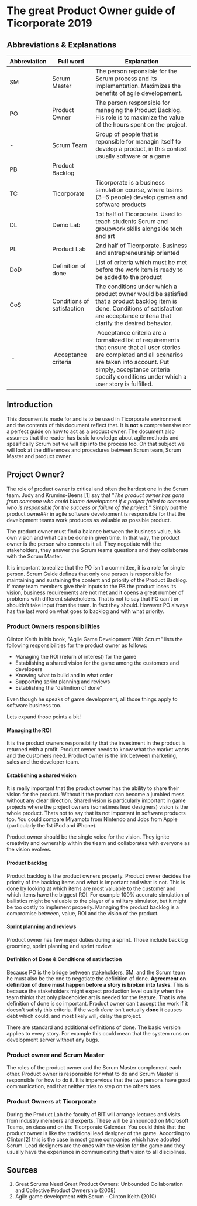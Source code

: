 # The great Product Owner guide of Ticorporate 2019

## Abbreviations & Explanations

| Abbreviation | Full word                  | Explanation                                                                                                                                                                              |
| ------------ | -------------------------- | ---------------------------------------------------------------------------------------------------------------------------------------------------------------------------------------- |
| SM           | Scrum Master               | The person reponsible for the Scrum process and its implementation. Maximizes the benefits of agile developement.                                                                        |
| PO           | Product Owner              | The person responsible for managing the Product Backlog. His role is to maximize the value of the hours spent on the project.                                                            |
| -            | Scrum Team                 | Group of people that is reponsible for managin itself to develop a product, in this context usually software or a game                                                                   |
| PB           | Product Backlog            |                                                                                                                                                                              |
| TC           | Ticorporate                | Ticorporate is a business simulation course, where teams (3-6 people) develop games and software products                                                                                |
| DL           | Demo Lab                   | 1st half of Ticorporate. Used to teach students Scrum and groupwork skills alongside tech and art                                                                                        |
| PL           | Product Lab                | 2nd half of Ticorporate. Business and entrepreneurship oriented                                                                                                                          |
| DoD          | Definition of done         | List of criteria which must be met before the work item is ready to be added to the product                                                                                              |
| CoS          | Conditions of satisfaction | The conditions under which a product owner would be satisfied that a product backlog item is done. Conditions of satisfaction are acceptance criteria that clarify the desired behavior. |
| - | Acceptance criteria | Acceptance criteria are a formalized list of requirements that ensure that all user stories are completed and all scenarios are taken into account. Put simply, acceptance criteria specify conditions under which a user story is fulfilled.|

## Introduction

This document is made for and is to be used in Ticorporate environment and the contents of this document reflect that. It is **not** a comprehensive nor a perfect guide on how to act as a product owner. The document also assumes that the reader has basic knowledge about agile methods and spesifically Scrum but we will dip into the process too. On that subject we will look at the differences and procedures between Scrum team, Scrum Master and product owner.

## Project Owner?

The role of product owner is critical and often the hardest one in the Scrum team. Judy and Krumins-Beens [1] say that "*The product owner has gone from someone who could blame development if a project failed to someone who is responsible for the success or failure of the project.*" Simply put the product owne##r in agile software development is responsible for that the development teams work produces as valuable as possible product.

The product owner must find a balance between the business value, his own vision and what can be done in given time. In that way, the product owner is the person who connects it all. They negotiate with the stakeholders, they answer the Scrum teams questions and they collaborate with the Scrum Master.

It is important to realize that the PO isn't a committee, it is a role for single person. Scrum Guide defines that only one person is responsible for maintaining and sustaining the content and priority of the Product Backlog. If many team members give their inputs to the PB the product loses its vision, business requirements are not met and it opens a great number of problems with different stakeholders. That is not to say that PO can't or shouldn't take input from the team. In fact they should. However PO always has the last word on what goes to backlog and with what priority.

### Product Owners responsibilities

Clinton Keith in his book, "Agile Game Development With Scrum" lists the following responsibilities for the product owner as follows:

* Managing the ROI (return of interest) for the game
* Establishing a shared vision for the game among the customers and developers
* Knowing what to build and in what order
* Supporting sprint planning and reviews
* Establishing the "definition of done"

Even though he speaks of game development, all those things apply to software business too.

Lets expand those points a bit!

#### Managing the ROI

It is the product owners responsibility that the investment in the product is returned with a profit. Product owner needs to know what the market wants and the customers need. Product owner is the link between marketing, sales and the developer team.

#### Establishing a shared vision

It is really important that the product owner has the ability to share their vision for the product. Without it the product can become a jumbled mess without any clear direction. Shared vision is particularly important in game projects where the project owners (sometimes lead designers) vision is the whole product. Thats not to say that its not important in software products too. You could compare Miyamoto from Nintendo and Jobs from Apple (particularly the 1st iPod and iPhone).

Product owner should be the single voice for the vision. They ignite creativity and ownership within the tieam and collaborates with everyone as the vision evolves.

#### Product backlog

Product backlog is the product owners property. Product owner decides the priority of the backlog items and what is important and what is not. This is done by looking at which items are most valuable to the customer and which items have the biggest ROI. For example 100% accurate simulation of ballistics might be valuable to the player of a military simulator, but it might be too costly to implement properly. Managing the product backlog is a compromise between, value, ROI and the vision of the product.

#### Sprint planning and reviews

Product owner has few major duties during a sprint. Those include backlog grooming, sprint planning and sprint review.

#### Definition of Done & Conditions of satisfaction

Because PO is the bridge between stakeholders, SM, and the Scrum team he must also be the one to negotiate the definition of done. **Agreement on definition of done must happen before a story is broken into tasks**. This is because the stakeholders might expect production level quality when the team thinks that only placeholder art is needed for the feature. That is why definition of done is so important. Product owner can't accept the work if it doesn't satisfy this criteria. If the work *done* isn't actually **done** it causes debt which could, and most likely will, delay the project.

There are standard and additional definitions of done. The basic version applies to every story. For example this could mean that the system runs on development server without any bugs.

### Product owner and Scrum Master

The roles of the product owner and the Scrum Master complement each other. Product owner is responsible for what to do and Scrum Master is responsible for how to do it. It is impervious that the two persons have good communication, and that neither tries to step on the others toes.

### Product Owners at Ticorporate

During the Product Lab the faculty of BIT will arrange lectures and visits from industry members and experts. These will be announced on Microsoft Teams, on class and on the Ticorporate Calendar. You could think that the product owner is like the traditional lead designer of the game. According to Clinton[2] this is the case in most game companies which have adopted Scrum. Lead designers are the ones with the vision for the game and they usually have the experience in communicating that vision to all disciplines.

## Sources

1. Great Scrums Need Great Product Owners: Unbounded Collaboration and Collective Product Ownership (2008)
2. Agile game development with Scrum - Clinton Keith (2010)
